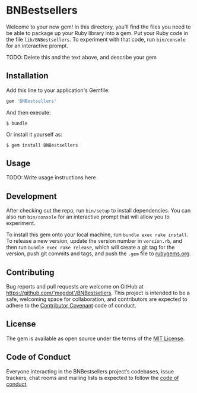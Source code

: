 # BNBestsellers

Welcome to your new gem! In this directory, you'll find the files you need to be able to package up your Ruby library into a gem. Put your Ruby code in the file `lib/BNBestsellers`. To experiment with that code, run `bin/console` for an interactive prompt.

TODO: Delete this and the text above, and describe your gem

## Installation

Add this line to your application's Gemfile:

```ruby
gem 'BNBestsellers'
```

And then execute:

    $ bundle

Or install it yourself as:

    $ gem install BNBestsellers

## Usage

TODO: Write usage instructions here

## Development

After checking out the repo, run `bin/setup` to install dependencies. You can also run `bin/console` for an interactive prompt that will allow you to experiment.

To install this gem onto your local machine, run `bundle exec rake install`. To release a new version, update the version number in `version.rb`, and then run `bundle exec rake release`, which will create a git tag for the version, push git commits and tags, and push the `.gem` file to [rubygems.org](https://rubygems.org).

## Contributing

Bug reports and pull requests are welcome on GitHub at https://github.com/'megdot'/BNBestsellers. This project is intended to be a safe, welcoming space for collaboration, and contributors are expected to adhere to the [Contributor Covenant](http://contributor-covenant.org) code of conduct.

## License

The gem is available as open source under the terms of the [MIT License](https://opensource.org/licenses/MIT).

## Code of Conduct

Everyone interacting in the BNBestsellers project’s codebases, issue trackers, chat rooms and mailing lists is expected to follow the [code of conduct](https://github.com/'megdot'/BNBestsellers/blob/master/CODE_OF_CONDUCT.md).
